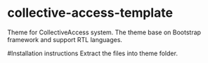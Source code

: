 # collective-access-template
Theme for CollectiveAccess system. The theme base on Bootstrap framework and support RTL languages.

#Installation instructions
Extract the files into theme folder.
